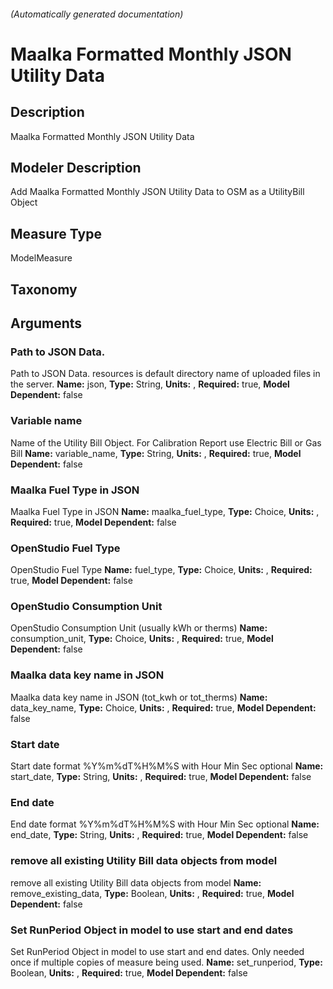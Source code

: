 

###### (Automatically generated documentation)

# Maalka Formatted Monthly JSON Utility Data

## Description
Maalka Formatted Monthly JSON Utility Data

## Modeler Description
Add Maalka Formatted Monthly JSON Utility Data to OSM as a UtilityBill Object

## Measure Type
ModelMeasure

## Taxonomy


## Arguments


### Path to JSON Data.
Path to JSON Data. resources is default directory name of uploaded files in the server.
**Name:** json,
**Type:** String,
**Units:** ,
**Required:** true,
**Model Dependent:** false

### Variable name
Name of the Utility Bill Object.  For Calibration Report use Electric Bill or Gas Bill
**Name:** variable_name,
**Type:** String,
**Units:** ,
**Required:** true,
**Model Dependent:** false

### Maalka Fuel Type in JSON
Maalka Fuel Type in JSON
**Name:** maalka_fuel_type,
**Type:** Choice,
**Units:** ,
**Required:** true,
**Model Dependent:** false

### OpenStudio Fuel Type
OpenStudio Fuel Type
**Name:** fuel_type,
**Type:** Choice,
**Units:** ,
**Required:** true,
**Model Dependent:** false

### OpenStudio Consumption Unit
OpenStudio Consumption Unit (usually kWh or therms)
**Name:** consumption_unit,
**Type:** Choice,
**Units:** ,
**Required:** true,
**Model Dependent:** false

### Maalka data key name in JSON
Maalka data key name in JSON (tot_kwh or tot_therms)
**Name:** data_key_name,
**Type:** Choice,
**Units:** ,
**Required:** true,
**Model Dependent:** false

### Start date
Start date format %Y%m%dT%H%M%S with Hour Min Sec optional
**Name:** start_date,
**Type:** String,
**Units:** ,
**Required:** true,
**Model Dependent:** false

### End date
End date format %Y%m%dT%H%M%S with Hour Min Sec optional
**Name:** end_date,
**Type:** String,
**Units:** ,
**Required:** true,
**Model Dependent:** false

### remove all existing Utility Bill data objects from model
remove all existing Utility Bill data objects from model
**Name:** remove_existing_data,
**Type:** Boolean,
**Units:** ,
**Required:** true,
**Model Dependent:** false

### Set RunPeriod Object in model to use start and end dates
Set RunPeriod Object in model to use start and end dates.  Only needed once if multiple copies of measure being used.
**Name:** set_runperiod,
**Type:** Boolean,
**Units:** ,
**Required:** true,
**Model Dependent:** false




